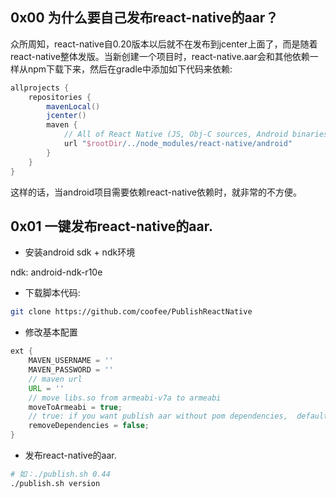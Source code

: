 ## 0x00 为什么要自己发布react-native的aar？

众所周知，react-native自0.20版本以后就不在发布到jcenter上面了，而是随着react-native整体发版。当新创建一个项目时，react-native.aar会和其他依赖一样从npm下载下来，然后在gradle中添加如下代码来依赖:

```groovy
allprojects {
    repositories {
        mavenLocal()
        jcenter()
        maven {
            // All of React Native (JS, Obj-C sources, Android binaries) is installed from npm
            url "$rootDir/../node_modules/react-native/android"
        }
    }
}
```
这样的话，当android项目需要依赖react-native依赖时，就非常的不方便。

## 0x01 一键发布react-native的aar.

* 安装android sdk + ndk环境

ndk: android-ndk-r10e


* 下载脚本代码:

```bash
git clone https://github.com/coofee/PublishReactNative
```

* 修改基本配置

```groovy
ext {
    MAVEN_USERNAME = ''
    MAVEN_PASSWORD = ''
    // maven url
    URL = ''
    // move libs.so from armeabi-v7a to armeabi
    moveToArmeabi = true;
    // true: if you want publish aar without pom dependencies,  default is false.
    removeDependencies = false;
}
```

* 发布react-native的aar.

```bash
# 如：./publish.sh 0.44
./publish.sh version 
```